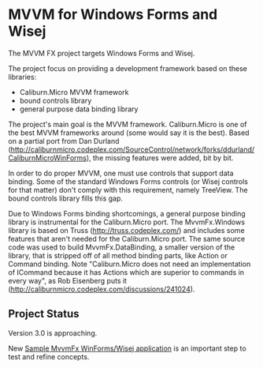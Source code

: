 # MVVM for Windows Forms and Wisej

The MVVM FX project targets Windows Forms and Wisej.

The project focus on providing a development framework based on these libraries:
- Caliburn.Micro MVVM framework
- bound controls library
- general purpose data binding library

The project's main goal is the MVVM framework. Caliburn.Micro is one of the best MVVM frameworks around (some would say it is the best). Based on a partial port from Dan Durland (http://caliburnmicro.codeplex.com/SourceControl/network/forks/ddurland/CaliburnMicroWinForms), the missing features were added, bit by bit.

In order to do proper MVVM, one must use controls that support data binding. Some of the standard Windows Forms controls (or Wisej controls for that matter) don't comply with this requirement, namely TreeView. The bound controls library fills this gap.

Due to Windows Forms binding shortcomings, a general purpose binding library is instrumental for the Caliburn.Micro port. The MvvmFx.Windows library is based on Truss (http://truss.codeplex.com/) and includes some features that aren't needed for the Caliburn.Micro port. The same source code was used to build MvvmFx.DataBinding, a smaller version of the library, that is stripped off of all method binding parts, like Action or Command binding. Note "Caliburn.Micro does not need an implementation of ICommand because it has Actions which are superior to commands in every way", as Rob Eisenberg puts it (http://caliburnmicro.codeplex.com/discussions/241024).

## Project Status

Version 3.0 is approaching.

New [Sample MvvmFx WinForms/Wisej application](http://github.com/MvvmFx/InterwayDocs) is an important step to test and refine concepts.